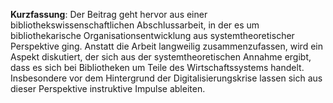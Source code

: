 **Kurzfassung**: Der Beitrag geht hervor aus einer bibliothekswissenschaftlichen Abschlussarbeit, in der es um bibliothekarische Organisationsentwicklung aus systemtheoretischer Perspektive ging. Anstatt die Arbeit langweilig zusammenzufassen, wird ein Aspekt diskutiert, der sich aus der systemtheoretischen Annahme ergibt, dass es sich bei Bibliotheken um Teile des Wirtschaftssystems handelt. Insbesondere vor dem Hintergrund der Digitalisierungskrise lassen sich aus dieser Perspektive instruktive Impulse ableiten.